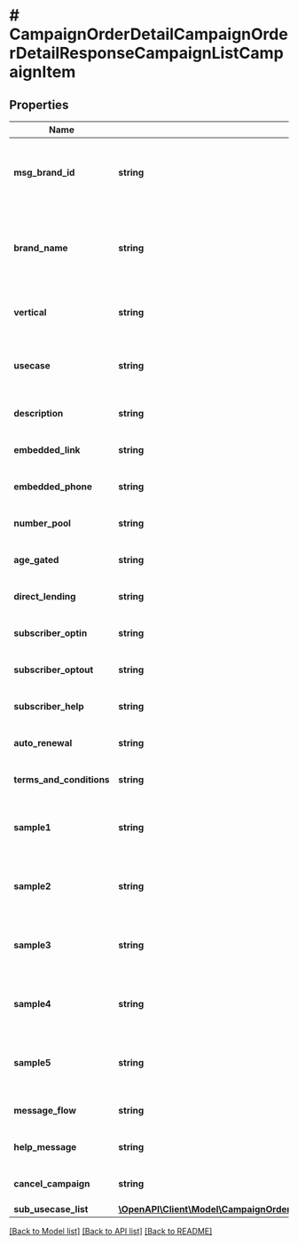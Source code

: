 # # CampaignOrderDetailCampaignOrderDetailResponseCampaignListCampaignItem

## Properties

Name | Type | Description | Notes
------------ | ------------- | ------------- | -------------
**msg_brand_id** | **string** | Brand ID against which the campaign is to be registered. | [optional]
**brand_name** | **string** | Brand name against which the campaign is to be registered | [optional]
**vertical** | **string** | Vertical for which the campaign is targeted | [optional]
**usecase** | **string** | Use case for which the campaign is targeted | [optional]
**description** | **string** | Description for the campaign | [optional]
**embedded_link** | **string** | Valid Values – Y or N | [optional]
**embedded_phone** | **string** | Valid Values – Y or N | [optional]
**number_pool** | **string** | Valid Values – Y or N | [optional]
**age_gated** | **string** | Valid Values – Y or N | [optional]
**direct_lending** | **string** | Valid Values – Y or N | [optional]
**subscriber_optin** | **string** | Valid Values – Y or N | [optional]
**subscriber_optout** | **string** | Valid Values – Y or N | [optional]
**subscriber_help** | **string** | Valid Values – Y or N | [optional]
**auto_renewal** | **string** | Valid Values – Y or N | [optional]
**terms_and_conditions** | **string** | Valid Values – Y or N | [optional]
**sample1** | **string** | Sample message that will be sent as the campaign | [optional]
**sample2** | **string** | Sample message that will be sent as the campaign | [optional]
**sample3** | **string** | Sample message that will be sent as the campaign | [optional]
**sample4** | **string** | Sample message that will be sent as the campaign | [optional]
**sample5** | **string** | Sample message that will be sent as the campaign | [optional]
**message_flow** | **string** | Valid Values – Y or N | [optional]
**help_message** | **string** | Valid Values – Y or N | [optional]
**cancel_campaign** | **string** | Valid Values – Y or N | [optional]
**sub_usecase_list** | [**\OpenAPI\Client\Model\CampaignOrderDetailCampaignOrderDetailResponseCampaignListSubUsecaseList[]**](CampaignOrderDetailCampaignOrderDetailResponseCampaignListSubUsecaseList.md) |  | [optional]

[[Back to Model list]](../../README.md#models) [[Back to API list]](../../README.md#endpoints) [[Back to README]](../../README.md)
